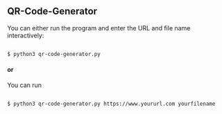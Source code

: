 ## QR-Code-Generator

You can either run the program and enter the URL and file name interactively:

```bash

$ python3 qr-code-generator.py

```

#### or 

You can run 

```bash

$ python3 qr-code-generator.py https://www.yoururl.com yourfilename

```
